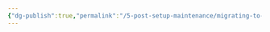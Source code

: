 ```yaml
---
{"dg-publish":true,"permalink":"/5-post-setup-maintenance/migrating-to-another-nas-solution/"}
---
```


